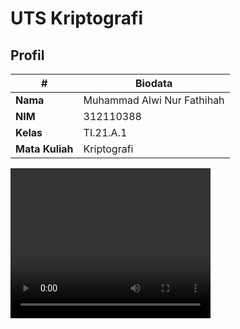 # UTS Kriptografi
## Profil
| #               | Biodata                      |
| --------------- | ---------------------------- |
| **Nama**        | Muhammad Alwi Nur Fathihah   |
| **NIM**         | 312110388                    |
| **Kelas**       | TI.21.A.1                    |
| **Mata Kuliah** | Kriptografi                  |

<video width="320" height="240" controls autoplay>
  <source src="DemoLoginPlayfairCipher.mp4" type="video/mp4">
  Your browser does not support the video tag.
</video>
